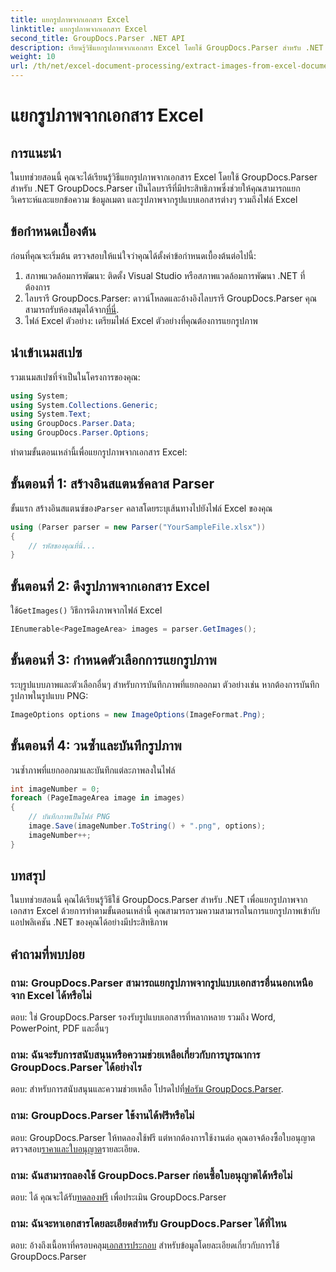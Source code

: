 ```yaml
---
title: แยกรูปภาพจากเอกสาร Excel
linktitle: แยกรูปภาพจากเอกสาร Excel
second_title: GroupDocs.Parser .NET API
description: เรียนรู้วิธีแยกรูปภาพจากเอกสาร Excel โดยใช้ GroupDocs.Parser สำหรับ .NET คำแนะนำทีละขั้นตอนพร้อมตัวอย่างโค้ด
weight: 10
url: /th/net/excel-document-processing/extract-images-from-excel-document/
---
```


# แยกรูปภาพจากเอกสาร Excel

## การแนะนำ
ในบทช่วยสอนนี้ คุณจะได้เรียนรู้วิธีแยกรูปภาพจากเอกสาร Excel โดยใช้ GroupDocs.Parser สำหรับ .NET GroupDocs.Parser เป็นไลบรารีที่มีประสิทธิภาพซึ่งช่วยให้คุณสามารถแยกวิเคราะห์และแยกข้อความ ข้อมูลเมตา และรูปภาพจากรูปแบบเอกสารต่างๆ รวมถึงไฟล์ Excel
## ข้อกำหนดเบื้องต้น
ก่อนที่คุณจะเริ่มต้น ตรวจสอบให้แน่ใจว่าคุณได้ตั้งค่าข้อกำหนดเบื้องต้นต่อไปนี้:
1. สภาพแวดล้อมการพัฒนา: ติดตั้ง Visual Studio หรือสภาพแวดล้อมการพัฒนา .NET ที่ต้องการ
2.  ไลบรารี GroupDocs.Parser: ดาวน์โหลดและอ้างอิงไลบรารี GroupDocs.Parser คุณสามารถรับห้องสมุดได้จาก[ที่นี่](https://releases.groupdocs.com/parser/net/).
3. ไฟล์ Excel ตัวอย่าง: เตรียมไฟล์ Excel ตัวอย่างที่คุณต้องการแยกรูปภาพ
## นำเข้าเนมสเปซ
รวมเนมสเปซที่จำเป็นในโครงการของคุณ:
```csharp
using System;
using System.Collections.Generic;
using System.Text;
using GroupDocs.Parser.Data;
using GroupDocs.Parser.Options;
```
ทำตามขั้นตอนเหล่านี้เพื่อแยกรูปภาพจากเอกสาร Excel:
## ขั้นตอนที่ 1: สร้างอินสแตนซ์คลาส Parser
 ขั้นแรก สร้างอินสแตนซ์ของ`Parser` คลาสโดยระบุเส้นทางไปยังไฟล์ Excel ของคุณ
```csharp
using (Parser parser = new Parser("YourSampleFile.xlsx"))
{
    // รหัสของคุณที่นี่...
}
```
## ขั้นตอนที่ 2: ดึงรูปภาพจากเอกสาร Excel
 ใช้`GetImages()` วิธีการดึงภาพจากไฟล์ Excel
```csharp
IEnumerable<PageImageArea> images = parser.GetImages();
```
## ขั้นตอนที่ 3: กำหนดตัวเลือกการแยกรูปภาพ
ระบุรูปแบบภาพและตัวเลือกอื่นๆ สำหรับการบันทึกภาพที่แยกออกมา ตัวอย่างเช่น หากต้องการบันทึกรูปภาพในรูปแบบ PNG:
```csharp
ImageOptions options = new ImageOptions(ImageFormat.Png);
```
## ขั้นตอนที่ 4: วนซ้ำและบันทึกรูปภาพ
วนซ้ำภาพที่แยกออกมาและบันทึกแต่ละภาพลงในไฟล์
```csharp
int imageNumber = 0;
foreach (PageImageArea image in images)
{
    // บันทึกภาพเป็นไฟล์ PNG
    image.Save(imageNumber.ToString() + ".png", options);
    imageNumber++;
}
```
## บทสรุป
ในบทช่วยสอนนี้ คุณได้เรียนรู้วิธีใช้ GroupDocs.Parser สำหรับ .NET เพื่อแยกรูปภาพจากเอกสาร Excel ด้วยการทำตามขั้นตอนเหล่านี้ คุณสามารถรวมความสามารถในการแยกรูปภาพเข้ากับแอปพลิเคชัน .NET ของคุณได้อย่างมีประสิทธิภาพ

## คำถามที่พบบ่อย
### ถาม: GroupDocs.Parser สามารถแยกรูปภาพจากรูปแบบเอกสารอื่นนอกเหนือจาก Excel ได้หรือไม่
ตอบ: ใช่ GroupDocs.Parser รองรับรูปแบบเอกสารที่หลากหลาย รวมถึง Word, PowerPoint, PDF และอื่นๆ
### ถาม: ฉันจะรับการสนับสนุนหรือความช่วยเหลือเกี่ยวกับการบูรณาการ GroupDocs.Parser ได้อย่างไร
 ตอบ: สำหรับการสนับสนุนและความช่วยเหลือ โปรดไปที่[ฟอรัม GroupDocs.Parser](https://forum.groupdocs.com/c/parser/17).
### ถาม: GroupDocs.Parser ใช้งานได้ฟรีหรือไม่
 ตอบ: GroupDocs.Parser ให้ทดลองใช้ฟรี แต่หากต้องการใช้งานต่อ คุณอาจต้องซื้อใบอนุญาต ตรวจสอบ[ราคาและใบอนุญาต](https://purchase.groupdocs.com/buy)รายละเอียด.
### ถาม: ฉันสามารถลองใช้ GroupDocs.Parser ก่อนซื้อใบอนุญาตได้หรือไม่
 ตอบ: ได้ คุณจะได้รับ[ทดลองฟรี](https://releases.groupdocs.com/) เพื่อประเมิน GroupDocs.Parser
### ถาม: ฉันจะหาเอกสารโดยละเอียดสำหรับ GroupDocs.Parser ได้ที่ไหน
 ตอบ: อ้างถึงเนื้อหาที่ครอบคลุม[เอกสารประกอบ](https://tutorials.groupdocs.com/parser/net/) สำหรับข้อมูลโดยละเอียดเกี่ยวกับการใช้ GroupDocs.Parser